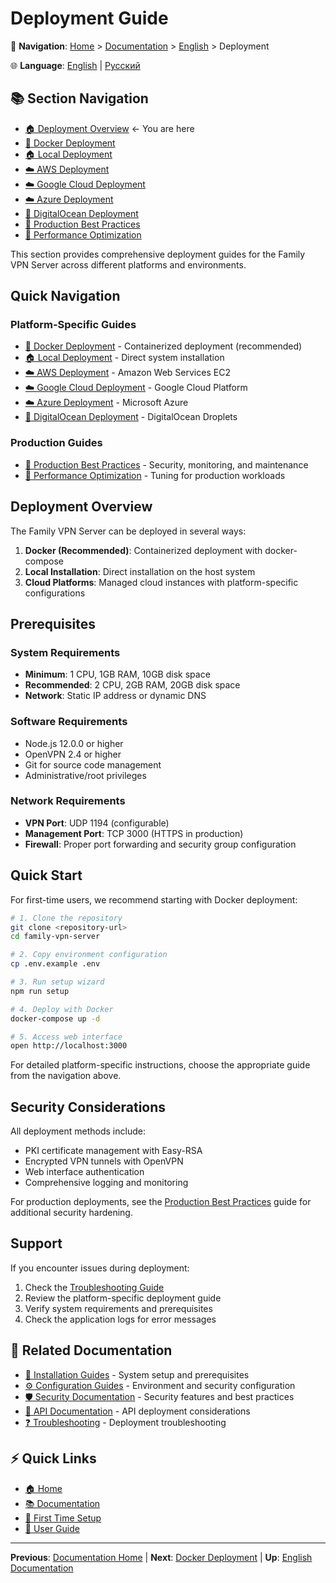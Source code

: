 # Deployment Guide

📍 **Navigation**: [Home](../../../README.md) > [Documentation](../../README.md) > [English](../README.md) > Deployment

🌐 **Language**: [English](../../en/deployment/README.md) | [Русский](../../ru/deployment/README.md)

## 📚 Section Navigation
- [🏠 Deployment Overview](README.md) ← You are here
- [🐳 Docker Deployment](docker.md)
- [🏠 Local Deployment](local.md)
- [☁️ AWS Deployment](aws.md)
- [☁️ Google Cloud Deployment](gcp.md)
- [☁️ Azure Deployment](azure.md)
- [🌊 DigitalOcean Deployment](digitalocean.md)
- [🚀 Production Best Practices](production.md)
- [🔧 Performance Optimization](performance.md)

This section provides comprehensive deployment guides for the Family VPN Server across different platforms and environments.

## Quick Navigation

### Platform-Specific Guides
- [🐳 Docker Deployment](docker.md) - Containerized deployment (recommended)
- [🏠 Local Deployment](local.md) - Direct system installation
- [☁️ AWS Deployment](aws.md) - Amazon Web Services EC2
- [☁️ Google Cloud Deployment](gcp.md) - Google Cloud Platform
- [☁️ Azure Deployment](azure.md) - Microsoft Azure
- [🌊 DigitalOcean Deployment](digitalocean.md) - DigitalOcean Droplets

### Production Guides
- [🚀 Production Best Practices](production.md) - Security, monitoring, and maintenance
- [🔧 Performance Optimization](performance.md) - Tuning for production workloads

## Deployment Overview

The Family VPN Server can be deployed in several ways:

1. **Docker (Recommended)**: Containerized deployment with docker-compose
2. **Local Installation**: Direct installation on the host system
3. **Cloud Platforms**: Managed cloud instances with platform-specific configurations

## Prerequisites

### System Requirements
- **Minimum**: 1 CPU, 1GB RAM, 10GB disk space
- **Recommended**: 2 CPU, 2GB RAM, 20GB disk space
- **Network**: Static IP address or dynamic DNS

### Software Requirements
- Node.js 12.0.0 or higher
- OpenVPN 2.4 or higher
- Git for source code management
- Administrative/root privileges

### Network Requirements
- **VPN Port**: UDP 1194 (configurable)
- **Management Port**: TCP 3000 (HTTPS in production)
- **Firewall**: Proper port forwarding and security group configuration

## Quick Start

For first-time users, we recommend starting with Docker deployment:

```bash
# 1. Clone the repository
git clone <repository-url>
cd family-vpn-server

# 2. Copy environment configuration
cp .env.example .env

# 3. Run setup wizard
npm run setup

# 4. Deploy with Docker
docker-compose up -d

# 5. Access web interface
open http://localhost:3000
```

For detailed platform-specific instructions, choose the appropriate guide from the navigation above.

## Security Considerations

All deployment methods include:
- PKI certificate management with Easy-RSA
- Encrypted VPN tunnels with OpenVPN
- Web interface authentication
- Comprehensive logging and monitoring

For production deployments, see the [Production Best Practices](production.md) guide for additional security hardening.

## Support

If you encounter issues during deployment:
1. Check the [Troubleshooting Guide](../troubleshooting/README.md)
2. Review the platform-specific deployment guide
3. Verify system requirements and prerequisites
4. Check the application logs for error messages

## 🔗 Related Documentation
- [🔧 Installation Guides](../installation/README.md) - System setup and prerequisites
- [⚙️ Configuration Guides](../configuration/README.md) - Environment and security configuration
- [🛡️ Security Documentation](../security/README.md) - Security features and best practices
- [🔌 API Documentation](../api/README.md) - API deployment considerations
- [❓ Troubleshooting](../troubleshooting/README.md) - Deployment troubleshooting

## ⚡ Quick Links
- [🏠 Home](../../../README.md)
- [📚 Documentation](../../README.md)
- [📖 First Time Setup](../../../FIRST_TIME.md)
- [👤 User Guide](../installation/user-guide.md)

---
**Previous**: [Documentation Home](../../README.md) | **Next**: [Docker Deployment](docker.md) | **Up**: [English Documentation](../README.md)